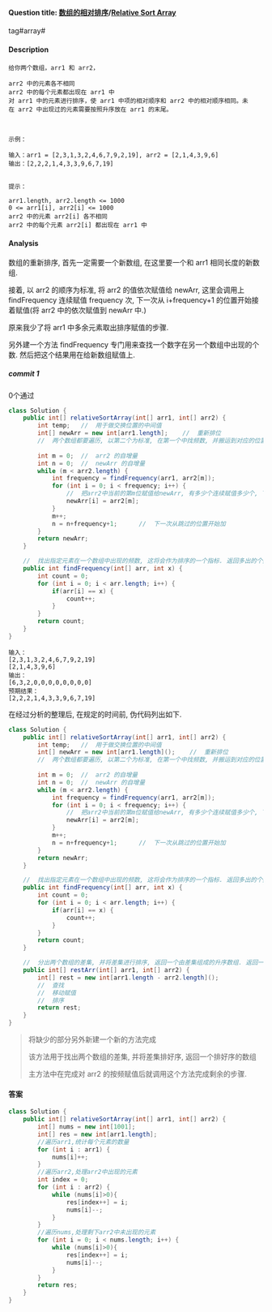 #### Question title: [数组的相对排序](https://leetcode-cn.com/problems/relative-sort-array/)/[Relative Sort Array](https://leetcode-cn.com/problems/relative-sort-array/)

tag#array#



#### Description

```
给你两个数组，arr1 和 arr2，

arr2 中的元素各不相同
arr2 中的每个元素都出现在 arr1 中
对 arr1 中的元素进行排序，使 arr1 中项的相对顺序和 arr2 中的相对顺序相同。未在 arr2 中出现过的元素需要按照升序放在 arr1 的末尾。

 

示例：

输入：arr1 = [2,3,1,3,2,4,6,7,9,2,19], arr2 = [2,1,4,3,9,6]
输出：[2,2,2,1,4,3,3,9,6,7,19]
 

提示：

arr1.length, arr2.length <= 1000
0 <= arr1[i], arr2[i] <= 1000
arr2 中的元素 arr2[i] 各不相同
arr2 中的每个元素 arr2[i] 都出现在 arr1 中

```





#### Analysis

数组的重新排序, 首先一定需要一个新数组, 在这里要一个和 arr1 相同长度的新数组.

接着, 以 arr2 的顺序为标准, 将 arr2 的值依次赋值给 newArr, 这里会调用上 findFrequency 连续赋值 frequency 次, 下一次从 i+frequency+1 的位置开始接着赋值(将 arr2 中的依次赋值到 newArr 中.)

原来我少了将 arr1 中多余元素取出排序赋值的步骤.

另外建一个方法 findFrequency 专门用来查找一个数字在另一个数组中出现的个数. 然后把这个结果用在给新数组赋值上.



##### commit 1

0个通过

```java
class Solution {
    public int[] relativeSortArray(int[] arr1, int[] arr2) {
        int temp;   //  用于做交换位置的中间值
        int[] newArr = new int[arr1.length];    //  重新排位
        //  两个数组都要遍历, 以第二个为标准, 在第一个中找频数, 并搬运到对应的位置
        
        int m = 0;  //  arr2 的自增量
        int n = 0;  //  newArr 的自增量
        while (m < arr2.length) {
            int frequency = findFrequency(arr1, arr2[m]);            
            for (int i = 0; i < frequency; i++) {
                //  把arr2中当前的第m位赋值给newArr, 有多少个连续赋值多少个, 下次从 m+frequency+1 开始
                newArr[i] = arr2[m];                
            }
            m++;
            n = n+frequency+1;      //  下一次从跳过的位置开始加
        }                    
        return newArr;
    } 

    //  找出指定元素在一个数组中出现的频数, 这将会作为排序的一个指标. 返回多出的个数.
    public int findFrequency(int[] arr, int x) {
        int count = 0;
        for (int i = 0; i < arr.length; i++) {
            if(arr[i] == x) {
                count++;
            }
        }
        return count;  
    }
}
```



```
输入：
[2,3,1,3,2,4,6,7,9,2,19]
[2,1,4,3,9,6]
输出：
[6,3,2,0,0,0,0,0,0,0,0]
预期结果：
[2,2,2,1,4,3,3,9,6,7,19]
```



在经过分析的整理后, 在规定的时间前, 伪代码列出如下.

```java
class Solution {
    public int[] relativeSortArray(int[] arr1, int[] arr2) {
        int temp;   //  用于做交换位置的中间值
        int[] newArr = new int[arr1.length]();    //  重新排位
        //  两个数组都要遍历, 以第二个为标准, 在第一个中找频数, 并搬运到对应的位置
        
        int m = 0;  //  arr2 的自增量
        int n = 0;  //  newArr 的自增量
        while (m < arr2.length) {
            int frequency = findFrequency(arr1, arr2[m]);            
            for (int i = 0; i < frequency; i++) {
                //  把arr2中当前的第m位赋值给newArr, 有多少个连续赋值多少个, 下次从 m+frequency+1 开始
                newArr[i] = arr2[m];                
            }
            m++;
            n = n+frequency+1;      //  下一次从跳过的位置开始加
        }                    
        return newArr;
    } 

    //  找出指定元素在一个数组中出现的频数, 这将会作为排序的一个指标. 返回多出的个数.
    public int findFrequency(int[] arr, int x) {
        int count = 0;
        for (int i = 0; i < arr.length; i++) {
            if(arr[i] == x) {
                count++;
            }
        }
        return count;  
    }

    //  分出两个数组的差集, 并将差集进行排序, 返回一个由差集组成的升序数组. 返回一个可以依次赋值给 newArr 的小数组
    public int[] restArr(int[] arr1, int[] arr2) {
        int[] rest = new int[arr1.length - arr2.length]();
        //  查找
        //  移动赋值
        //  排序
        return rest;
    }
}
```

> 将缺少的部分另外新建一个新的方法完成
>
> 该方法用于找出两个数组的差集, 并将差集排好序, 返回一个排好序的数组
>
> 主方法中在完成对 arr2 的按频赋值后就调用这个方法完成剩余的步骤.



#### 答案

```java
class Solution {
    public int[] relativeSortArray(int[] arr1, int[] arr2) {
        int[] nums = new int[1001];
        int[] res = new int[arr1.length];
        //遍历arr1,统计每个元素的数量
        for (int i : arr1) {
            nums[i]++;
        }
        //遍历arr2,处理arr2中出现的元素
        int index = 0;
        for (int i : arr2) {
            while (nums[i]>0){
                res[index++] = i;
                nums[i]--;
            }
        }
        //遍历nums,处理剩下arr2中未出现的元素
        for (int i = 0; i < nums.length; i++) {
            while (nums[i]>0){
                res[index++] = i;
                nums[i]--;
            }
        }
        return res;
	}
}
```

